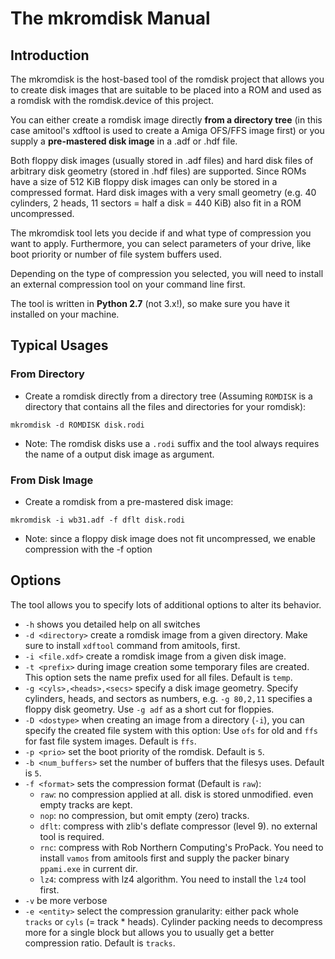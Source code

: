 # The mkromdisk Manual

## Introduction

The mkromdisk is the host-based tool of the romdisk project that allows you
to create disk images that are suitable to be placed into a ROM and used
as a romdisk with the romdisk.device of this project.

You can either create a romdisk image directly **from a directory tree** (in this
case amitool's xdftool is used to create a Amiga OFS/FFS image first) or you
supply a **pre-mastered disk image** in a .adf or .hdf file.

Both floppy disk images (usually stored in .adf files) and hard disk files of
arbitrary disk geometry (stored in .hdf files) are supported. Since ROMs have
a size of 512 KiB floppy disk images can only be stored in a compressed
format. Hard disk images with a very small geometry (e.g. 40 cylinders, 2
heads, 11 sectors = half a disk = 440 KiB) also fit in a ROM uncompressed.

The mkromdisk tool lets you decide if and what type of compression you want
to apply. Furthermore, you can select parameters of your drive, like boot
priority or number of file system buffers used.

Depending on the type of compression you selected, you will need to install
an external compression tool on your command line first.

The tool is written in **Python 2.7** (not 3.x!), so make sure you have it
installed on your machine.

## Typical Usages

### From Directory

* Create a romdisk directly from a directory tree (Assuming `ROMDISK` is a
  directory that contains all the files and directories for your romdisk):

```
mkromdisk -d ROMDISK disk.rodi
```

  * Note: The romdisk disks use a `.rodi` suffix and the tool always requires
    the name of a output disk image as argument.

### From Disk Image

* Create a romdisk from a pre-mastered disk image:

```
mkromdisk -i wb31.adf -f dflt disk.rodi
```

  * Note: since a floppy disk image does not fit uncompressed, we enable
    compression with the -f option

## Options

The tool allows you to specify lots of additional options to alter its
behavior.

* `-h` shows you detailed help on all switches
* `-d <directory>` create a romdisk image from a given directory.
  Make sure to install `xdftool` command from amitools, first.
* `-i <file.xdf>` create a romdisk image from a given disk image.
* `-t <prefix>` during image creation some temporary files are created. This
  option sets the name prefix used for all files. Default is `temp`.
* `-g <cyls>,<heads>,<secs>` specify a disk image geometry. Specify cylinders,
  heads, and sectors as numbers, e.g. `-g 80,2,11` specifies a floppy disk
  geometry. Use `-g adf` as a short cut for floppies.
* `-D <dostype>` when creating an image from a directory (`-i`), you can specify
  the created file system with this option: Use `ofs` for old and `ffs` for
  fast file system images. Default is `ffs`.
* `-p <prio>` set the boot priority of the romdisk. Default is `5`.
* `-b <num_buffers>` set the number of buffers that the filesys uses. Default is `5`.
* `-f <format>` sets the compression format (Default is `raw`):
  * `raw`: no compression applied at all. disk is stored unmodified. even empty
    tracks are kept.
  * `nop`: no compression, but omit empty (zero) tracks.
  * `dflt`: compress with zlib's deflate compressor (level 9). no external
    tool is required.
  * `rnc`: compress with Rob Northern Computing's ProPack. You need to install
    `vamos` from amitools first and supply the packer binary `ppami.exe` in
    current dir.
  * `lz4`: compress with lz4 algorithm. You need to install the `lz4` tool
    first.
* `-v` be more verbose
* `-e <entity>` select the compression granularity: either pack whole `tracks`
  or `cyls` (= track * heads). Cylinder packing needs to decompress more for
  a single block but allows you to usually get a better compression ratio.
  Default is `tracks`.
